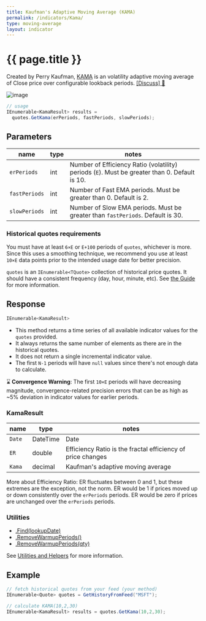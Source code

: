 ```yaml
---
title: Kaufman's Adaptive Moving Average (KAMA)
permalink: /indicators/Kama/
type: moving-average
layout: indicator
---
```


# {{ page.title }}

Created by Perry Kaufman, [KAMA](https://school.stockcharts.com/doku.php?id=technical_indicators:kaufman_s_adaptive_moving_average) is an volatility adaptive moving average of Close price over configurable lookback periods.
[[Discuss] :speech_balloon:]({{site.github.repository_url}}/discussions/210 "Community discussion about this indicator")

![image]({{site.baseurl}}/assets/charts/Kama.png)

```csharp
// usage
IEnumerable<KamaResult> results =
  quotes.GetKama(erPeriods, fastPeriods, slowPeriods);  
```

## Parameters

| name | type | notes
| -- |-- |--
| `erPeriods` | int | Number of Efficiency Ratio (volatility) periods (`E`).  Must be greater than 0.  Default is 10.
| `fastPeriods` | int | Number of Fast EMA periods.  Must be greater than 0.  Default is 2.
| `slowPeriods` | int | Number of Slow EMA periods.  Must be greater than `fastPeriods`.  Default is 30.

### Historical quotes requirements

You must have at least `6×E` or `E+100` periods of `quotes`, whichever is more.  Since this uses a smoothing technique, we recommend you use at least `10×E` data points prior to the intended usage date for better precision.

`quotes` is an `IEnumerable<TQuote>` collection of historical price quotes.  It should have a consistent frequency (day, hour, minute, etc).  See [the Guide]({{site.baseurl}}/guide/#historical-quotes) for more information.

## Response

```csharp
IEnumerable<KamaResult>
```

- This method returns a time series of all available indicator values for the `quotes` provided.
- It always returns the same number of elements as there are in the historical quotes.
- It does not return a single incremental indicator value.
- The first `N-1` periods will have `null` values since there's not enough data to calculate.

:hourglass: **Convergence Warning**: The first `10×E` periods will have decreasing magnitude, convergence-related precision errors that can be as high as ~5% deviation in indicator values for earlier periods.

### KamaResult

| name | type | notes
| -- |-- |--
| `Date` | DateTime | Date
| `ER`   | double | Efficiency Ratio is the fractal efficiency of price changes
| `Kama` | decimal | Kaufman's adaptive moving average

More about Efficiency Ratio: ER fluctuates between 0 and 1, but these extremes are the exception, not the norm. ER would be 1 if prices moved up or down consistently over the `erPeriods` periods. ER would be zero if prices are unchanged over the `erPeriods` periods.

### Utilities

- [.Find(lookupDate)]({{site.baseurl}}/utilities#find-indicator-result-by-date)
- [.RemoveWarmupPeriods()]({{site.baseurl}}/utilities#remove-warmup-periods)
- [.RemoveWarmupPeriods(qty)]({{site.baseurl}}/utilities#remove-warmup-periods)

See [Utilities and Helpers]({{site.baseurl}}/utilities#utilities-for-indicator-results) for more information.

## Example

```csharp
// fetch historical quotes from your feed (your method)
IEnumerable<Quote> quotes = GetHistoryFromFeed("MSFT");

// calculate KAMA(10,2,30)
IEnumerable<KamaResult> results = quotes.GetKama(10,2,30);
```
